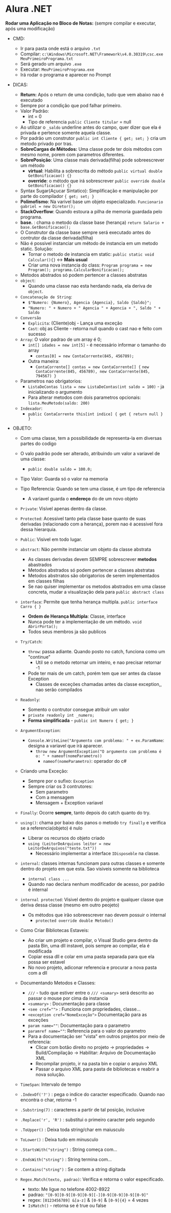 # Alura .NET

**Rodar uma Aplicação no Bloco de Notas:** (sempre compilar e executar, após uma modificação)
* CMD:
   * Ir para pasta onde está o arquivo `.txt`
   * Compilar: `c:\Windows\Microsoft.NET\Framework\v4.0.30319\csc.exe MeuPrimeiroPrograma.txt`
   * Será gerado um arquivo `.exe`
   * Executar: `MeuPrimeiroPrograma.exe`
   * Irá rodar o programa e aparecer no Prompt
   
* DICAS:
   * **Return:** Após o return de uma condição, tudo que vem abaixo nao é executado
   * Sempre por a condição que pod falhar primeiro.
   * Valor Padrão:
      * int = 0
      * Tipo de referencia `public Cliente titular` = null
   * Ao utilizar o `_saldo` underline antes do campo, quer dizer que ela é privada e pertence somente aquela classe.
   * Por padrão um construtor `public int Cliente { get; set; }` cria um metodo privado por tras.
   * **SobreCargas de Métodos:** Uma classe pode ter dois métodos com mesmo nome, porem com parametros diferentes.
   * **SobrePosição**: Uma classe mais derivada(filha) pode sobreescrever um método 
      * **virtual**: Habilita a sobrescrita do método `public virtual double GetBonificacao() {} `
      * **override**: o método que irá sobrescrever `public override double GetBonificacao() {} `
   * Syntax Sugar(Açucar Sintatico): Simplificação e manipulação por parte do compilador `{ get; set; }`
   * **Polimofismo**: Na varivel base um objeto especializado. `Funcionario gabriel = new Diretor();`
   * **StackOverflow**: Quando estoura a pilha de memoria guardada pelo programa.
   * **base.** : chama o metodo da classe base (herança)  `return Salario + base.GetBonificacao();` 
   * O Construtor da classe base sempre será executado antes do contrutor da classe derivada(filha)
   * Não é possivel instanciar um método de instancia em um metodo static. Solução:
      * Tornar o metodo de instancia em static: `public static void Calcular(){}` <-> **Mais usual**
      * Criar uma nova instancia do class: `Program programa = new Program(); programa.CalcularBonificacao();`
   * Metodos abstrados só podem pertencer a classes abstratas
   * `object`: 
      * Quando uma classe nao esta herdando nada, ela deriva de `object`.
   * `Concatenação de String`:
      * `$"Numero: {Numero}, Agencia {Agencia}, Saldo {Saldo}";`
      * `"Numero: " + Numero + " Agencia " + Agencia + ", Saldo " + Saldo`
   * `Conversão`
      * `Explicita`: (Cliente)obj - Lança uma exceção
      * `Cast`: obj as Cliente - retorna null quando o cast nao e feito com sucesso
   * `Array`: O valor padrao de um array é 0;
      * `int[] idades = new int[5]` - é necessário informar o tamanho do array
         * `contas[0] = new ContaCorrente(845, 456789);`
      * Outra maneira: 
         * `ContaCorrente[] contas = new ContaCorrente[] {` `new ContaCorrente(845, 456789), new ContaCorrente(845, 794567) }`
   * Parametros nao obrigatorios:
      * `ListaDeContas lista = new ListaDeContas(int saldo = 100)` - ja inicializando o argumento 
      * Para alterar metodos com dois parametros opcionais: `lista.MeuMetodo(saldo: 200)`
   * `Indexador`:
      * `public ContaCorrente this[int indice] { get { return null } }`
   
* OBJETO:
   * Com uma classe, tem a possibilidade de representa-la em diversas partes do codigo
   * O valo padrão pode ser alterado, atribuindo um valor a variavel de uma classe:
      * `public double saldo = 100.0;`
   * Tipo Valor: Guarda só o valor na memoria
   * Tipo Referencia: Quando se tem uma classe, é um tipo de referencia
      * A variavel guarda o **endereço** do de um novo objeto
   * `Private`: Visível apenas dentro da classe.
   * `Protected`: Acessivel tanto pela classe base quanto de suas derivadas (relacionado com a herança), porem nao é acessivel fora dessa hierarquia.
   * `Public`: Visivel em todo lugar.
   * `abstract`: Não permite instanciar um objeto da classe abstrata
      * As classes derivadas devem SEMPRE sobrescrever **metodos** abastrados
      * Metodos abstrados só podem pertencer a classes abstratas
      * Metodos abstrratos são obrigatorios de serem implementados em classes filhas
      * Se nao quiser implementar os metodos abstrados em uma classe concreta, mudar a visualização dela para `public abstract class`
   * `interface`: Permite que tenha herança multipla. `public interface Carro { }`
      * **Ordem de Herança Multipla**: Classe, interface
      * Nunca pode ter a implementação de um método. `void AbrirPorta(); `
      * Todos seus membros ja são publicos
   * `Try/Catch`: 
      * `throw`: passa adiante. Quando posto no catch, funciona como um "continue"
         * Util se o metodo retornar um inteiro, e nao precisar retornar -1
      * Pode ter mais de um catch, porém tem que ser antes da classe Exception
         * Classes de exceções chamadas antes da classe exception,, nao serão compilados
   * `Readonly`:
      * Somento o contrutor consegue atribuir um valor
      * `private readonly int _numero;`
      * **Forma simplificada** - `public int Numero { get; }`
   * `ArgumentException`:
      * `Console.WriteLine("Argumento com problema: " + ex.ParamName`: designa a variavel que irá aparecer.
         * `throw new ArgumentException("O argumento com problema é o: " + nameof(nomeParametro))`
            * `nameof(nomeParametro)`: operador do c#
   * Criando uma Exceção:
      * Sempre por o sufixo: `Exception`
      * Sempre criar os 3 contrutores:
         * Sem parametro
         * Com a mensagem
         * Mensagem + Exception variavel
   * `Finally`: Ocorre **sempre**, tanto depois do catch quanto do try.
   * `using()`: chama por baixo dos panos o metodo `try finally` e verifica se a referencia(objeto) é nulo
      * Liberar os recursos do objeto criado
      * `using (LeitorDeArquivos leitor = new LeitorDeArquivos("teste.txt"))`
         * Necessário implementar a interface `IDisposeble` na classe.
         
    * `internal`: classes internas funcionam  para outras classes e somente dentro do projeto em que esta. Sao visiveis somente na biblioteca
       * `internal class ...`
       *  Quando nao declara nenhum modificador de acesso, por padrão é internal
       
    * `internal protected`: Visivel dentro do projeto e qualquer classe que deriva dessa classe (mesmo em outro peojeto)
        * Os métodos que irão sobreescrever nao devem possuir o internal
           * `protected override double Metodo()`
           
    * Como Criar Bibliotecas Estaveis:
       * Ao criar um projeto e compilar, o Visual Studio gera dentro da pasta Bin, uma dll instavel, pois sempre ao compilar, ela é modificada
       * Copiar essa dll e colar em uma pasta separada para que ela possa ser estavel
       * No novo projeto, adiconar referencia e procurar a nova pasta com a dll

    * Documentando Metodos e Classes:
       * `///` - tudo que estiver entre o `/// <sumary>` será descrito ao passar o mouse por cima da instancia
       * `<summary>` : Documentação para classe
       * `<see cref="">` : Funciona com propriedades, classe...
       * `<exception cref="NomeExceção">` Documentação para as exceções
       * `param name=""`: Documentação para o parametro
       * `paramref name=""`: Referencia para o valor do parametro
       * Para a documentação ser "vista" em outros projetos por meio de referencia:
          * Clicar com botão direito no projeto -> propriedades -> Build/Compilação -> Habilitar: Arquivo de Documentação XML
          * Recompilar projeto, ir na pasta bin e copiar o arquivo XML 
          * Passar o arquivo XML para pasta de bibliotecas e reabrir a nova solução.
          
    * `TimeSpan`: Intervalo de tempo
    * `.IndexOf('?')` : pega o indice do caracter especificado. Quando nao encontra o char, retorna -1
    * `.Substring(7)` : caracteres a partir de tal posição, inclusive
    * `.Replace('r', 'R')` : substitui o primeiro caracter pelo segundo
    * `.ToUpper()` : Deixa toda string/char em maiusculo
    * `ToLower()` : Deixa tudo em minusculo
    * `.StartsWith("string")` : String começa com...
    * `.EndsWith("string")` : String termina com...
    * `.Contains("string")` : Se contem a string digitada
    * `Regex.Match(texto, padrao)`: Verifica e retorna o valor especificado.
       * texto: Me ligue no telefone 4002-8922
       * padrao: `"[0-9][0-9][0-9][0-9][-][0-9][0-9][0-9][0-9]"`
       * regex: `[0123456789] &[a-z]` & `[0-9]` & `[0-9]{4}` = 4 vezes
       * `IsMatch()` - retorna se é true ou false
